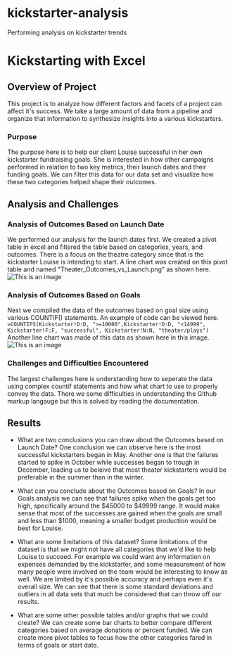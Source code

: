 # kickstarter-analysis
Performing analysis on kickstarter trends

# Kickstarting with Excel

## Overview of Project
This project is to analyze how different factors and facets of a project can affect it's success. We take a large amount of data from a pipeline and organize that information to synthesize insights into a various kickstarters.

### Purpose
The purpose here is to help our client Louise successful in her own kickstarter fundraising goals. She is interested in how other campaigns performed in relation to two key metrics, their launch dates and their funding goals. We can filter this data for our data set and visualize how these two categories helped shape their outcomes. 

## Analysis and Challenges


### Analysis of Outcomes Based on Launch Date
We performed our analysis for the launch dates first. We created a pivot table in excel and filtered the table based on categories, years, and outcomes. There is a focus on the theatre category since that is the kickstarter Louise is intending to start. A line chart was created on this pivot table and named "Theater_Outcomes_vs_Launch.png" as shown here. 
![This is an image](https://imgur.com/a/CLffd63)


### Analysis of Outcomes Based on Goals
Next we compiled the data of the outcomes based on goal size using various COUNTIF() statements. An example of code can be viewed here. ```=COUNTIFS(Kickstarter!D:D, ">=10000",Kickstarter!D:D, "<14999", Kickstarter!F:F, "successful", Kickstarter!N:N, "theater/plays")``` Another line chart was made of this data as shown here in this image. ![This is an image](https://imgur.com/a/haGFbrf)

### Challenges and Difficulties Encountered
The largest challenges here is understanding how to seperate the data using complex countif statements and how what chart to use to properly convey the data. There we some difficulties in understanding the Github markup langauge but this is solved by reading the documentation. 

## Results

- What are two conclusions you can draw about the Outcomes based on Launch Date?
One conclusion we can observe here is the most successful kickstarters began in May. Another one is that the failures started to spike in October while successes began to trough in December, leading us to beleive that most theater kickstarters would be preferable in the summer than in the winter. 

- What can you conclude about the Outcomes based on Goals?
In our Goals analysis we can see that failures spike when the goals get too high, specifically around the $45000 to $49999 range. It would make sense that most of the successes are gained when the goals are small and less than $1000, meaning a smaller budget production would be best for Louise.

- What are some limitations of this dataset?
Some limitations of the dataset is that we might not have all categories that we'd like to help Louise to succeed. For example we could want any information on expenses demanded by the kickstarter, and some measurement of how many people were involved on the team would be interesting to know as well. We are limited by it's possible accuracy and perhaps even it's overall size. We can see that there is some standard deviations and outliers in all data sets that much be considered that can throw off our results. 


- What are some other possible tables and/or graphs that we could create?
We can create some bar charts to better compare different categories based on average donations or percent funded. We can create more pivot tables to focus how the other categories fared in terms of goals or start date. 
